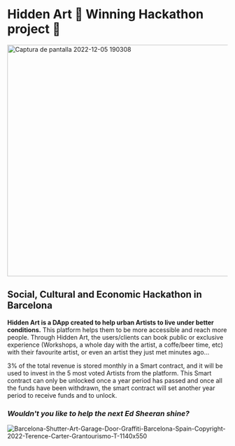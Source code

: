 # Hidden Art 🥇 Winning Hackathon project 🥇
<img width="530" alt="Captura de pantalla 2022-12-05 190308" src="https://user-images.githubusercontent.com/102038261/205709591-8519a7c5-c545-4197-bb7e-90cd2fde892a.png">

## Social, Cultural and Economic Hackathon in Barcelona

<strong>Hidden Art is a DApp created to help urban Artists to live under better conditions.</strong> This platform helps them to be more accessible and reach more people. Through Hidden Art, the users/clients can book public or exclusive experience (Workshops, a whole day with the artist, a coffe/beer time, etc) with their favourite artist, or even an artist they just met minutes ago...

3% of the total revenue is stored monthly in a Smart contract, and it will be used to invest in the 5 most voted Artists from the platform. This Smart contract can only be unlocked once a year period has passed and once all the funds have been withdrawn, the smart contract will set another year period to receive funds and to unlock.

### *Wouldn't you like to help the next Ed Sheeran shine?*

![Barcelona-Shutter-Art-Garage-Door-Graffiti-Barcelona-Spain-Copyright-2022-Terence-Carter-Grantourismo-T-1140x550](https://user-images.githubusercontent.com/102038261/205466234-bc623512-8ba9-4e0b-a125-e73976d4d139.png)
